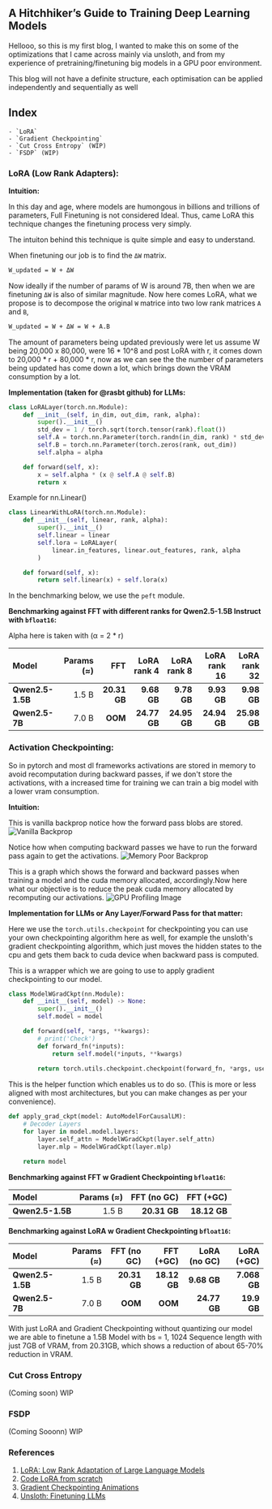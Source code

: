 ## A Hitchhiker’s Guide to Training Deep Learning Models

Hellooo, so this is my first blog, I wanted to make this on some of the optimizations that I came across mainly via unsloth, and from my experience of pretraining/finetuning big models in a GPU poor environment.

This blog will not have a definite structure, each optimisation can be applied independently and sequentially as well


## Index
    - `LoRA`
    - `Gradient Checkpointing`
    - `Cut Cross Entropy` (WIP)
    - `FSDP` (WIP)


### LoRA (Low Rank Adapters):

**Intuition:**

In this day and age, where models are humongous in billions and trillions of parameters, Full Finetuning is not considered Ideal. Thus, came LoRA this technique changes the finetuning process very simply.

The intuiton behind this technique is quite simple and easy to understand.

When finetuning our job is to find the `ΔW` matrix.

```bash
W_updated = W + ΔW
```

Now ideally if the number of params of W is around 7B, then when we are finetuning `ΔW` is also of similar magnitude.
Now here comes LoRA, what we propose is to decompose the original `W` matrice into two low rank matrices `A` and `B`,  

```bash
W_updated = W + ΔW = W + A.B
```

The amount of parameters being updated previously were let us assume W being 20,000 x 80,000, were 16 * 10^8 and post LoRA
with r, it comes down to 20,000 * r + 80,000 * r, now as we can see the the number of parameters being updated has come down a lot, which brings down the VRAM consumption by a lot.

**Implementation (taken for @rasbt github) for LLMs:**

```python
class LoRALayer(torch.nn.Module):
    def __init__(self, in_dim, out_dim, rank, alpha):
        super().__init__()
        std_dev = 1 / torch.sqrt(torch.tensor(rank).float())
        self.A = torch.nn.Parameter(torch.randn(in_dim, rank) * std_dev)
        self.B = torch.nn.Parameter(torch.zeros(rank, out_dim))
        self.alpha = alpha

    def forward(self, x):
        x = self.alpha * (x @ self.A @ self.B)
        return x
```

Example for nn.Linear()
```python
class LinearWithLoRA(torch.nn.Module):
    def __init__(self, linear, rank, alpha):
        super().__init__()
        self.linear = linear
        self.lora = LoRALayer(
            linear.in_features, linear.out_features, rank, alpha
        )

    def forward(self, x):
        return self.linear(x) + self.lora(x)
```

In the benchmarking below, we use the `peft` module.

**Benchmarking against FFT with different ranks for Qwen2.5-1.5B Instruct with `bfloat16`:**

Alpha here is taken with (α = 2 * r)

| Model          | Params (≈) | FFT | LoRA rank 4 | LoRA rank 8 | LoRA rank 16 | LoRA rank 32 |
| :------------- | ---------: | --------------------: | ----------: | ----------: | -----------: | -----------: |
| **Qwen2.5-1.5B** |      1.5 B |           **20.31 GB** | **9.68 GB** | **9.78 GB** |  **9.93 GB** | **9.98 GB** |
| **Qwen2.5-7B** |      7.0 B |           **OOM** | **24.77 GB** | **24.95 GB** |  **24.94 GB** |  **25.98 GB** |

### Activation Checkpointing:
So in pytorch and most dl frameworks activations are stored in memory to avoid recomputation during backward passes, if we don't store the activations, with a increased time for training we can train a big model with a lower vram consumption.

**Intuition:**

This is vanilla backprop notice how the forward pass blobs are stored.
![Vanilla Backprop](https://github.com/cybertronai/gradient-checkpointing/blob/master/img/output.gif?raw=True)

Notice how when computing backward passes we have to run the forward pass again to get the activations.
![Memory Poor Backprop](https://github.com/cybertronai/gradient-checkpointing/blob/master/img/output_poor.gif?raw=true)

This is a graph which shows the forward and backward passes when training a model and the cuda memory allocated, accordingly.Now here what our objective is to reduce the peak cuda memory allocated by recomputing our activations.
![GPU Profiling Image](https://huggingface.co/datasets/huggingface/documentation-images/resolve/main/blog/train_memory/colorized_training_profile.png)

**Implementation for LLMs or Any Layer/Forward Pass for that matter:**

Here we use the `torch.utils.checkpoint` for checkpointing you can use your own checkpointing algorithm here as well, for example the unsloth's gradient checkpointing algorithm, which just moves the hidden states to the cpu and gets them back to cuda device when backward pass is computed.

This is a wrapper which we are going to use to apply gradient checkpointing to our model.
```python
class ModelWGradCkpt(nn.Module):
    def __init__(self, model) -> None:
        super().__init__()
        self.model = model

    def forward(self, *args, **kwargs):
        # print('Check')
        def forward_fn(*inputs):
            return self.model(*inputs, **kwargs)
        
        return torch.utils.checkpoint.checkpoint(forward_fn, *args, use_reentrant=False)
```

This is the helper function which enables us to do so. (This is more or less aligned with most architectures, but you can make changes as per your convenience).

```python
def apply_grad_ckpt(model: AutoModelForCausalLM):
    # Decoder Layers
    for layer in model.model.layers:
        layer.self_attn = ModelWGradCkpt(layer.self_attn)
        layer.mlp = ModelWGradCkpt(layer.mlp)

    return model
```

**Benchmarking against FFT w Gradient Checkpointing `bfloat16`:**


| Model           | Params (≈) | FFT (no GC) | FFT (+GC) |
| :-------------- | ----------: | -----------: | ----------: |
| **Qwen2.5-1.5B** | 1.5 B       | **20.31 GB** | **18.12 GB** |


**Benchmarking against LoRA w Gradient Checkpointing `bfloat16`:**

| Model           | Params (≈) | FFT (no GC) | FFT (+GC) | LoRA (no GC) | LoRA (+GC) |
| :-------------- | ----------: | -----------: | ----------: | ------------: | -----------: |
| **Qwen2.5-1.5B** | 1.5 B | **20.31 GB** | **18.12 GB** | **9.68 GB** | **7.068 GB** |
| **Qwen2.5-7B**   | 7.0 B | **OOM** | **OOM** | **24.77 GB** | **19.9 GB** |


With just LoRA and Gradient Checkpointing without quantizing our model we are able to finetune a 1.5B Model with bs = 1, 1024 Sequence length with just 7GB of VRAM, from 20.31GB, which shows a reduction of about 65-70% reduction in VRAM.

### Cut Cross Entropy

(Coming soon) WIP

### FSDP 

(Coming Sooonn) WIP

### References
1. [LoRA: Low Rank Adaptation of Large Language Models](https://medium.com/@tayyibgondal2003/loralow-rank-adaptation-of-large-language-models-33f9d9d48984)  
2. [Code LoRA from scratch](https://lightning.ai/lightning-ai/environments/code-lora-from-scratch?view=public&section=featured)   
3. [Gradient Checkpointing Animations](https://github.com/cybertronai/gradient-checkpointing)
4. [Unsloth: Finetuning LLMs](https://github.com/unslothai/unsloth)
